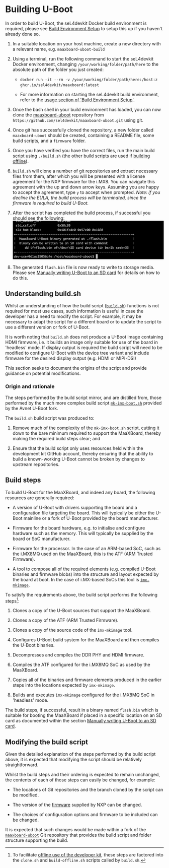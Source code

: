 # Building U-Boot

In order to build U-Boot, the seL4devkit Docker build environment is required, please see [Build Environment Setup](../build_environment_setup.md) to setup this up if you haven't already done so.

1. In a suitable location on your host machine, create a new directory with a relevant name, e.g. `maaxboard-uboot-build`

2. Using a terminal, run the following command to start the seL4devkit Docker environment, changing `/your/working/folder/path/here` to the absolute path of the folder you just created:

    - `docker run -it --rm -v /your/working/folder/path/here:/host:z ghcr.io/sel4devkit/maaxboard:latest`

    - For more information on starting the seL4devkit build environment, refer to the [usage section of 'Build Environment Setup'](../build_environment_setup.md#usage).

3. Once the bash shell in your build environment has loaded, you can now clone the [maaxboard-uboot](https://github.com/sel4devkit/maaxboard-uboot) repository from `https://github.com/sel4devkit/maaxboard-uboot.git` using git.

4. Once git has successfully cloned the repository, a new folder called `maaxboard-uboot` should be created, containing a README file, some build scripts, and a `firmware` folder.

5. Once you have verified you have the correct files, run the main build script using `./build.sh` (the other build scripts are used if [building offline](./devkit_offline_use.md#building-u-boot-offline)).

6. `build.sh` will clone a number of git repositories and extract necessary files from them, after which you will be presented with a license agreement for the NXP firmware for the i.MX8. You can navigate this agreement with the up and down arrow keys. Assuming you are happy to accept the agreement, type `y` to accept when prompted. *Note: if you decline the EULA, the build process will be terminated, since the firmware is required to build U-Boot.*

7. After the script has completed the build process, if successful you should see the following:
![successful-uboot-build](../figures/successful-uboot-build.png)

8. The generated `flash.bin` file is now ready to write to storage media. Please see [Manually writing U-Boot to an SD card](./writing_uboot_to_sd_card.md) for details on how to do this.

## Understanding build.sh

Whilst an understanding of how the build script ([`build.sh`](https://github.com/sel4devkit/maaxboard-uboot/blob/main/build.sh)) functions is not required for most use cases, such information is useful in case the developer has a need to modify the script. For example, it may be necessary to adapt the script for a different board or to update the script to use a different version or fork of U-Boot.

It is worth noting that `build.sh` does not produce a U-Boot image containing HDMI firmware, i.e. it builds an image only suitable for use of the board in 'headless' mode. If display output is required the build script will need to be modified to configure U-Boot with the device tree variant and include firmware for the desired display output (e.g. HDMI or MIPI-DSI)

This section seeks to document the origins of the script and provide guidance on potential modifications.

### Origin and rationale

The steps performed by the build script mirror, and are distilled from, those performed by the much more complex build script [`mk-imx-boot.sh`](https://github.com/Avnet/uboot-imx/blob/maaxboard_v2020.04_5.4.24_2.1.0/mk-imx-boot.sh) provided by the Avnet U-Boot fork.

The `build.sh` build script was produced to:

1. Remove much of the complexity of the `mk-imx-boot.sh` script, cutting it down to the bare minimum required to support the MaaXBoard, thereby making the required build steps clear; and

2. Ensure that the build script only uses resources held within the development kit GitHub account, thereby ensuring that the ability to build a known-working U-Boot cannot be broken by changes to upstream repositories.

## Build steps

To build U-Boot for the MaaXBoard, and indeed any board, the following resources are generally required:

- A version of U-Boot with drivers supporting the board and a configuration file targeting the board. This will typically be either the U-Boot mainline or a fork of U-Boot provided by the board manufacturer.

- Firmware for the board hardware, e.g. to initialise and configure hardware such as the memory. This will typically be supplied by the board or SoC manufacturer.

- Firmware for the processor. In the case of an ARM-based SoC, such as the i.MX8MQ used on the MaaXBoard, this is the ATF (ARM Trusted Firmware).

- A tool to compose all of the required elements (e.g. compiled U-Boot binaries and firmware blobs) into the structure and layout expected by the board at boot. In the case of i.MX-based SoCs this tool is [`imx-mkimage`](https://github.com/sel4devkit/imx-mkimage).

To satisfy the requirements above, the build script performs the following steps[^note]:

1. Clones a copy of the U-Boot sources that support the MaaXBoard.

2. Clones a copy of the ATF (ARM Trusted Firmware).

3. Clones a copy of the source code of the `imx-mkimage` tool.

4. Configures U-Boot build system for the MaaXBoard and then compiles the U-Boot binaries.

5. Decompresses and compiles the DDR PHY and HDMI firmware.

6. Compiles the ATF configured for the i.MX8MQ SoC as used by the MaaXBoard.

7. Copies all of the binaries and firmware elements produced in the earlier steps into the locations expected by `imx-mkimage`.

8. Builds and executes `imx-mkimage` configured for the i.MX8MQ SoC in 'headless' mode.

[^note]: To facilitate [offline use of the developer kit](./devkit_offline_use.md), these steps are factored into the `clone.sh` and `build-offline.sh` scripts called by `build.sh`.

The build steps, if successful, result in a binary named `flash.bin` which is suitable for booting the MaaXBoard if placed in a specific location on an SD card as documented within the section [Manually writing U-Boot to an SD card](./writing_uboot_to_sd_card.md).

## Modifying the build script

Given the detailed explanation of the steps performed by the build script above, it is expected that modifying the script should be relatively straightforward.

Whilst the build steps and their ordering is expected to remain unchanged, the contents of each of those steps can easily be changed, for example:

- The locations of Git repositories and the branch cloned by the script can be modified.

- The version of the [firmware](https://github.com/sel4devkit/maaxboard-uboot/tree/main/firmware) supplied by NXP can be changed.

- The choices of configuration options and firmware to be included can be changed.

It is expected that such changes would be made within a fork of the [`maaxboard-uboot`](https://github.com/sel4devkit/maaxboard-uboot) Git repository that provides the build script and folder structure supporting the build.
